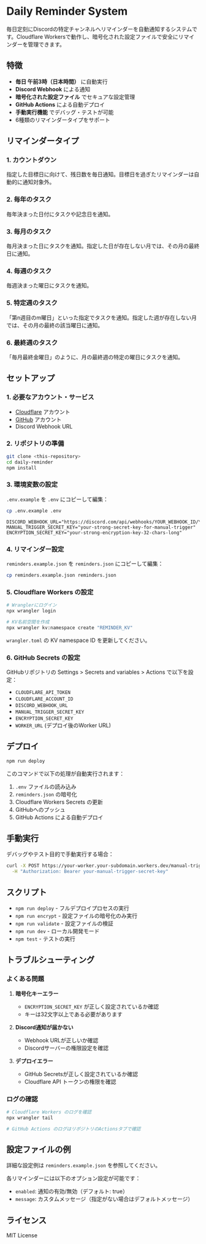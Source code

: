# Daily Reminder System

毎日定刻にDiscordの特定チャンネルへリマインダーを自動通知するシステムです。Cloudflare Workersで動作し、暗号化された設定ファイルで安全にリマインダーを管理できます。

## 特徴

- **毎日 午前3時（日本時間）** に自動実行
- **Discord Webhook** による通知
- **暗号化された設定ファイル** でセキュアな設定管理
- **GitHub Actions** による自動デプロイ
- **手動実行機能** でデバッグ・テストが可能
- 6種類のリマインダータイプをサポート

## リマインダータイプ

### 1. カウントダウン
指定した目標日に向けて、残日数を毎日通知。目標日を過ぎたリマインダーは自動的に通知対象外。

### 2. 毎年のタスク
毎年決まった日付にタスクや記念日を通知。

### 3. 毎月のタスク
毎月決まった日にタスクを通知。指定した日が存在しない月では、その月の最終日に通知。

### 4. 毎週のタスク
毎週決まった曜日にタスクを通知。

### 5. 特定週のタスク
「第n週目のm曜日」といった指定でタスクを通知。指定した週が存在しない月では、その月の最終の該当曜日に通知。

### 6. 最終週のタスク
「毎月最終金曜日」のように、月の最終週の特定の曜日にタスクを通知。

## セットアップ

### 1. 必要なアカウント・サービス

- [Cloudflare](https://cloudflare.com) アカウント
- [GitHub](https://github.com) アカウント
- Discord Webhook URL

### 2. リポジトリの準備

```bash
git clone <this-repository>
cd daily-reminder
npm install
```

### 3. 環境変数の設定

`.env.example` を `.env` にコピーして編集：

```bash
cp .env.example .env
```

```env
DISCORD_WEBHOOK_URL="https://discord.com/api/webhooks/YOUR_WEBHOOK_ID/YOUR_WEBHOOK_TOKEN"
MANUAL_TRIGGER_SECRET_KEY="your-strong-secret-key-for-manual-trigger"
ENCRYPTION_SECRET_KEY="your-strong-encryption-key-32-chars-long"
```

### 4. リマインダー設定

`reminders.example.json` を `reminders.json` にコピーして編集：

```bash
cp reminders.example.json reminders.json
```

### 5. Cloudflare Workers の設定

```bash
# Wranglerにログイン
npx wrangler login

# KV名前空間を作成
npx wrangler kv:namespace create "REMINDER_KV"
```

`wrangler.toml` の KV namespace ID を更新してください。

### 6. GitHub Secrets の設定

GitHubリポジトリの Settings > Secrets and variables > Actions で以下を設定：

- `CLOUDFLARE_API_TOKEN`
- `CLOUDFLARE_ACCOUNT_ID`
- `DISCORD_WEBHOOK_URL`
- `MANUAL_TRIGGER_SECRET_KEY`
- `ENCRYPTION_SECRET_KEY`
- `WORKER_URL` (デプロイ後のWorker URL)

## デプロイ

```bash
npm run deploy
```

このコマンドで以下の処理が自動実行されます：

1. `.env` ファイルの読み込み
2. `reminders.json` の暗号化
3. Cloudflare Workers Secrets の更新
4. GitHubへのプッシュ
5. GitHub Actions による自動デプロイ

## 手動実行

デバッグやテスト目的で手動実行する場合：

```bash
curl -X POST https://your-worker.your-subdomain.workers.dev/manual-trigger \
  -H "Authorization: Bearer your-manual-trigger-secret-key"
```

## スクリプト

- `npm run deploy` - フルデプロイプロセスの実行
- `npm run encrypt` - 設定ファイルの暗号化のみ実行
- `npm run validate` - 設定ファイルの検証
- `npm run dev` - ローカル開発モード
- `npm test` - テストの実行

## トラブルシューティング

### よくある問題

1. **暗号化キーエラー**
   - `ENCRYPTION_SECRET_KEY` が正しく設定されているか確認
   - キーは32文字以上である必要があります

2. **Discord通知が届かない**
   - Webhook URLが正しいか確認
   - Discordサーバーの権限設定を確認

3. **デプロイエラー**
   - GitHub Secretsが正しく設定されているか確認
   - Cloudflare API トークンの権限を確認

### ログの確認

```bash
# Cloudflare Workers のログを確認
npx wrangler tail

# GitHub Actions のログはリポジトリのActionsタブで確認
```

## 設定ファイルの例

詳細な設定例は `reminders.example.json` を参照してください。

各リマインダーには以下のオプション設定が可能です：

- `enabled`: 通知の有効/無効（デフォルト: true）
- `message`: カスタムメッセージ（指定がない場合はデフォルトメッセージ）

## ライセンス

MIT License